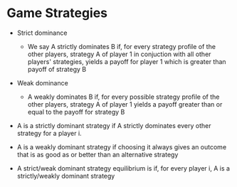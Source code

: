 # Game Strategies

- Strict dominance
  - We say A strictly dominates B if, for every strategy profile of the other players, strategy A of player 1 in conjuction with all other players' strategies, yields a payoff for player 1 which is greater than payoff of strategy B

- Weak dominance
  - A weakly dominates B if, for every possible strategy profile of the other players, strategy A of player 1 yields a payoff greater than or equal to the payoff for strategy B

- A is a strictly dominant strategy if A strictly dominates every other strategy for a player i.

- A is a weakly dominant strategy if choosing it always gives an outcome that is as good as or better than an alternative strategy

- A strict/weak dominant strategy equilibrium is if, for every player i, A is a strictly/weakly dominant strategy